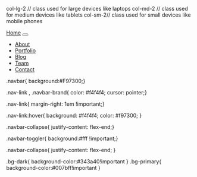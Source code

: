 col-lg-2 // class used for large devices like laptops
col-md-2 // class used for medium devices like tablets
col-sm-2// class used for small devices like mobile phones

<!-- navbar -->  
 <nav class="navbar navbar-expand-lg fixed-top ">  
 <a class="navbar-brand" href="#">Home</a>
<button class="navbar-toggler" type="button" data-toggle="collapse" data-target="#navbarSupportedContent" aria-controls="navbarSupportedContent" aria-expanded="false" aria-label="Toggle navigation">  
 <span class="navbar-toggler-icon"></span>
</button>
<div class="collapse navbar-collapse " id="navbarSupportedContent">     <ul class="navbar-nav mr-4">
 <li class="nav-item">
     <a class="nav-link" data-value="about" href="#">About</a>        </li>  
<li class="nav-item">
    <a class="nav-link " data-value="portfolio"href="#">Portfolio</a>    
 </li>
 <li class="nav-item"> 
    <a class="nav-link " data-value="blog" href="#">Blog</a>         </li>   
<li class="nav-item">  
   <a class="nav-link " data-value="team" href="#">         Team</a>       </li>  
<li class="nav-item"> 
 <a class="nav-link " data-value="contact" href="#">Contact</a>       </li> 
</ul> 
</div></nav>

<link rel="stylesheet" type="text/css" href="css/main.css">

.navbar{ background:#F97300;}

.nav-link , .navbar-brand{ color: #f4f4f4; cursor: pointer;}

.nav-link{ margin-right: 1em !important;}

.nav-link:hover{ background: #f4f4f4; color: #f97300; }

.navbar-collapse{ justify-content: flex-end;}

.navbar-toggler{  background:#fff !important;}

.navbar-collapse{
 justify-content: flex-end;
}

.bg-dark{
background-color:#343a40!important
}
.bg-primary{
background-color:#007bff!important
}

